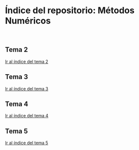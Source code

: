 <h1>Índice del repositorio: Métodos Numéricos</h1></br>

<h2>Tema 2</h2>
<a href="TEMA02/Indice_T02.md">Ir al índice del tema 2</a>

<h2>Tema 3</h2>
<a href="TEMA03/Indice_T03.md">Ir al índice del tema 3</a>

<h2>Tema 4</h2>
<a href="TEMA04/Indice_T04.md">Ir al índice del tema 4</a>

<h2>Tema 5</h2>
<a href="Tema05/Indice_T05.md">Ir al índice del tema 5</a>
